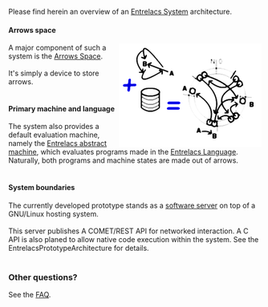 Please find herein an overview of an [Entrelacs System](EntrelacsSystem.md) architecture.

<h4>Arrows space</h4>

<img src='https://github.com/miellaby/entrelacs/blob/master/doc/pictures/mem0.png' align='right'>

A major component of such a system is the <a href='ArrowsSpace.md'>Arrows Space</a>.<br>
<br>
It's simply a device to store arrows.<br>
<br>
<h4>Primary machine and language</h4>
The system also provides a default evaluation machine, namely the <a href='EntrelacsAbstractMachine.md'>Entrelacs abstract machine</a>, which evaluates programs made in the <a href='EntrelacsLanguage.md'>Entrelacs Language</a>. Naturally, both programs and machine states are made out of arrows.<br>
<br>
<h4>System boundaries</h4>

The currently developed prototype stands as a <a href='EntrelacsServer.md'>software server</a> on top of a GNU/Linux hosting system.<br>
<br>
This server publishes A COMET/REST API for networked interaction. A C API is also planed to allow native code execution within the system. See the EntrelacsPrototypeArchitecture for details.<br>
<br>
<h3>Other questions?</h3>
See the <a href='FAQ.md'>FAQ</a>.
